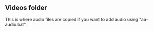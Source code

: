 ## Videos folder

This is where audio files are copied if you want to add audio using "aa-audio.bat".


